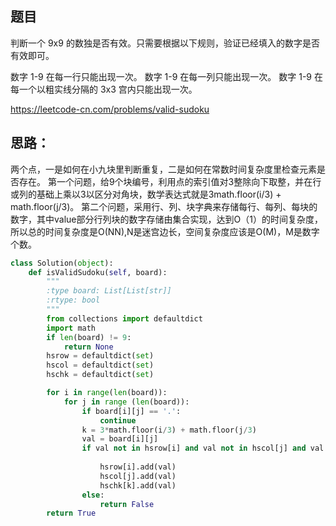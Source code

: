 ## 题目
判断一个 9x9 的数独是否有效。只需要根据以下规则，验证已经填入的数字是否有效即可。

数字 1-9 在每一行只能出现一次。
数字 1-9 在每一列只能出现一次。
数字 1-9 在每一个以粗实线分隔的 3x3 宫内只能出现一次。

https://leetcode-cn.com/problems/valid-sudoku

## 思路：
两个点，一是如何在小九块里判断重复，二是如何在常数时间复杂度里检查元素是否存在。
第一个问题，给9个块编号，利用点的索引值对3整除向下取整，并在行或列的基础上乘以3以区分对角块，数学表达式就是3math.floor(i/3) + math.floor(j/3)。
第二个问题，采用行、列、块字典来存储每行、每列、每块的数字，其中value部分行列块的数字存储由集合实现，达到O（1）的时间复杂度，
所以总的时间复杂度是O(NN),N是迷宫边长，空间复杂度应该是O(M)，M是数字个数。
```python
class Solution(object):
    def isValidSudoku(self, board):
        """
        :type board: List[List[str]]
        :rtype: bool
        """
        from collections import defaultdict
        import math
        if len(board) != 9:
            return None
        hsrow = defaultdict(set)
        hscol = defaultdict(set)
        hschk = defaultdict(set)

        for i in range(len(board)):
            for j in range (len(board)):
                if board[i][j] == '.':
                    continue
                k = 3*math.floor(i/3) + math.floor(j/3)
                val = board[i][j]
                if val not in hsrow[i] and val not in hscol[j] and val not in  hschk[k]:
                   
                    hsrow[i].add(val)
                    hscol[j].add(val)
                    hschk[k].add(val)
                else:
                    return False
        return True
```
